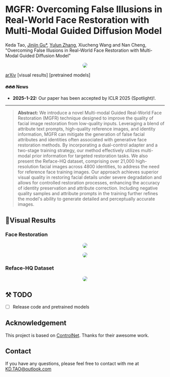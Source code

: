 
# MGFR: **Overcoming False Illusions in Real-World Face Restoration with Multi-Modal Guided Diffusion Model**

Keda Tao, [Jinjin Gu*](https://www.jasongt.com/), [Yulun Zhang](http://yulunzhang.com/),  Xiucheng Wang and Nan Cheng, "Overcoming False Illusions in Real-World Face Restoration with Multi-Modal Guided Diffusion Model"

<p align="center">    <img src="fig/M.png" style="border-radius: 15px"></p>

[arXiv](https://arxiv.org/abs/2410.04161) [visual results] [pretrained models]

#### 🔥🔥🔥 News

- **2025-1-22:** Our paper has been accepted by ICLR 2025 (Spotlight)!.
  
---

> **Abstract:** We introduce a novel Multi-modal Guided Real-World Face Restoration (MGFR) technique designed to improve the quality of facial image restoration from low-quality inputs. Leveraging a blend of attribute text prompts, high-quality reference images, and identity information, MGFR can mitigate the generation of false facial attributes and identities often associated with generative face restoration methods. By incorporating a dual-control adapter and a two-stage training strategy, our method effectively utilizes multi-modal prior information for targeted restoration tasks. We also present the Reface-HQ dataset, comprising over 21,000 high-resolution facial images across 4800 identities, to address the need for reference face training images. Our approach achieves superior visual quality in restoring facial details under severe degradation and allows for controlled restoration processes, enhancing the accuracy of identity preservation and attribute correction. Including negative quality samples and attribute prompts in the training further refines the model's ability to generate detailed and perceptually accurate images.

## :eyes:Visual Results
### Face Restoration

<p align="center">    <img src="fig/R1.png" style="border-radius: 15px"></p>

<p align="center">    <img src="fig/R2.png" style="border-radius: 15px"></p>

### Reface-HQ Dataset

<p align="center">    <img src="fig/D.png" style="border-radius: 15px"></p>

## ⚒️ TODO

* [ ] Release code and pretrained models

## Acknowledgement

This project is based on [ControlNet](https://github.com/lllyasviel/ControlNet). Thanks for their awesome work.

## Contact

If you have any questions, please feel free to contact with me at KD.TAO@outlook.com
